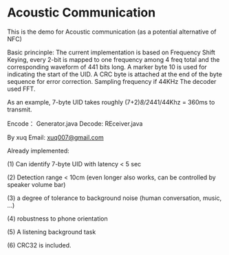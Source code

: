 Acoustic Communication
========
This is the demo for Acoustic communication (as a potential alternative of NFC)

Basic princinple:
The current implementation is based on Frequency Shift Keying, every 2-bit is mapped to one frequency 
among 4 freq total and the corresponding waveform of 441 bits long. A marker byte 10 is used for indicating
the start of the UID. A CRC byte is attached at the end of the byte sequence for error correction. 
Sampling frequency if 44KHz The decoder used FFT. 

As an example, 7-byte UID takes roughly (7+2)*8/2*441/44Khz = 360ms to transmit. 

Encode： Generator.java
Decode: REceiver.java


By xuq
Email: xuq007@gmail.com

Already implemented:

(1) Can identify 7-byte UID with latency < 5 sec 

(2) Detection range < 10cm (even longer also works, can be controlled by speaker volume bar)

(3) a degree of tolerance to background noise (human conversation, music, …)

(4) robustness to phone orientation

(5) A listening background task

(6) CRC32 is included.
